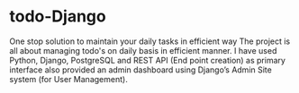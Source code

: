 # todo-Django
One stop solution to maintain your daily tasks in efficient way
The project is all about managing todo's on daily basis in efficient manner.
I have used Python, Django, PostgreSQL and REST API (End point creation) as primary interface also provided an admin dashboard using Django’s Admin Site system (for User Management).
